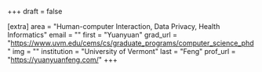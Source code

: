 +++
draft = false

[extra]
area = "Human-computer Interaction, Data Privacy,  Health Informatics"
email = ""
first = "Yuanyuan"
grad_url = "https://www.uvm.edu/cems/cs/graduate_programs/computer_science_phd"
img = ""
institution = "University of Vermont"
last = "Feng"
prof_url = "https://yuanyuanfeng.com/"
+++